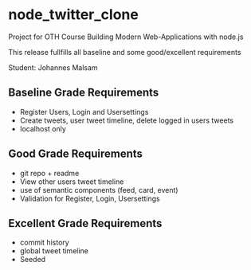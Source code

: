 # node_twitter_clone

Project for OTH Course Building Modern Web-Applications with node.js

This release fullfills all baseline and some good/excellent requirements

Student: Johannes Malsam

## Baseline Grade Requirements

* Register Users, Login and Usersettings
* Create tweets, user tweet timeline, delete logged in users tweets
* localhost only

## Good Grade Requirements

* git repo + readme
* View other users tweet timeline
* use of semantic components (feed, card, event)
* Validation for Register, Login, Usersettings

## Excellent Grade Requirements

* commit history
* global tweet timeline
* Seeded
